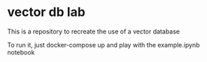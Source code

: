 # vector db lab

This is a repository to recreate the use of a vector database

To run it, just docker-compose up and play with the example.ipynb notebook
